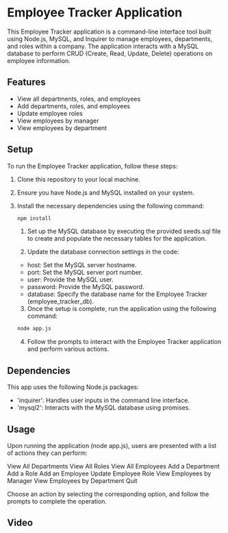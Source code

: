 # Employee Tracker Application

This Employee Tracker application is a command-line interface tool built using Node.js, MySQL, and Inquirer to manage employees, departments, and roles within a company. The application interacts with a MySQL database to perform CRUD (Create, Read, Update, Delete) operations on employee information.

## Features

- View all departments, roles, and employees
- Add departments, roles, and employees
- Update employee roles
- View employees by manager
- View employees by department

## Setup

To run the Employee Tracker application, follow these steps:

1. Clone this repository to your local machine.
2. Ensure you have Node.js and MySQL installed on your system.
3. Install the necessary dependencies using the following command:

   ```bash
   npm install
   ```

   1. Set up the MySQL database by executing the provided seeds.sql file to create and populate the necessary tables for the application.

   2. Update the database connection settings in the code:

   - host: Set the MySQL server hostname.
   - port: Set the MySQL server port number.
   - user: Provide the MySQL user.
   - password: Provide the MySQL password.
   - database: Specify the database name for the Employee Tracker (employee_tracker_db).

   3. Once the setup is complete, run the application using the following command:

   ```bash
   node app.js
   ```

   4. Follow the prompts to interact with the Employee Tracker application and perform various actions.

## Dependencies

This app uses the following Node.js packages:

- 'inquirer': Handles user inputs in the command line interface.
- 'mysql2': Interacts with the MySQL database using promises.

## Usage

Upon running the application (node app.js), users are presented with a list of actions they can perform:

View All Departments
View All Roles
View All Employees
Add a Department
Add a Role
Add an Employee
Update Employee Role
View Employees by Manager
View Employees by Department
Quit

Choose an action by selecting the corresponding option, and follow the prompts to complete the operation.

## Video
